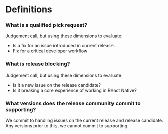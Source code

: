 # Definitions

### What is a qualified pick request?
Judgement call, but using these dimensions to evaluate:
- Is a fix for an issue introduced in current release.
- Fix for a critical developer workflow

### What is release blocking?
Judgement call, but using these dimensions to evaluate:
- Is it a new issue on the release candidate?
- Is it breaking a core experience of working in React Native?

### What versions does the release community commit to supporting?
We commit to handling issues on the current release and release candidate. 
Any versions prior to this, we cannot commit to supporting. 
